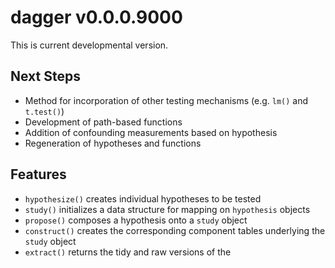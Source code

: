 # dagger v0.0.0.9000

This is current developmental version. 

## Next Steps

- Method for incorporation of other testing mechanisms (e.g. `lm()` and `t.test()`)
- Development of path-based functions
- Addition of confounding measurements based on hypothesis
- Regeneration of hypotheses and functions

## Features

- `hypothesize()` creates individual hypotheses to be tested
- `study()` initializes a data structure for mapping on `hypothesis` objects
- `propose()` composes a hypothesis onto a `study` object
- `construct()` creates the corresponding component tables underlying the `study` object
- `extract()` returns the tidy and raw versions of the 

